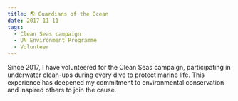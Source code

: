 ```yaml
---
title: 🌎 Guardians of the Ocean
date: 2017-11-11
tags:
  - Clean Seas campaign
  - UN Environment Programme
  - Volunteer
---
```


Since 2017, I have volunteered for the Clean Seas campaign, participating in underwater clean-ups during every dive to protect marine life. This experience has deepened my commitment to environmental conservation and inspired others to join the cause.